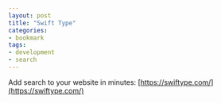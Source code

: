 ```yaml
---
layout: post
title: "Swift Type"
categories:
- bookmark
tags:
- development
- search
---
```

Add search to your website in minutes: [https://swiftype.com/](https://swiftype.com/)
